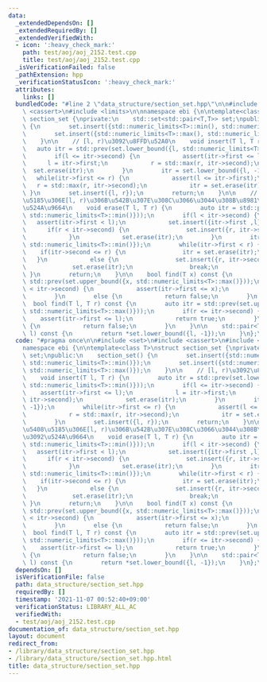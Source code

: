 ```yaml
---
data:
  _extendedDependsOn: []
  _extendedRequiredBy: []
  _extendedVerifiedWith:
  - icon: ':heavy_check_mark:'
    path: test/aoj/aoj_2152.test.cpp
    title: test/aoj/aoj_2152.test.cpp
  _isVerificationFailed: false
  _pathExtension: hpp
  _verificationStatusIcon: ':heavy_check_mark:'
  attributes:
    links: []
  bundledCode: "#line 2 \"data_structure/section_set.hpp\"\n\n#include <set>\n#include\
    \ <cassert>\n#include <limits>\n\nnamespace ebi {\n\ntemplate<class T>\nstruct\
    \ section_set {\nprivate:\n    std::set<std::pair<T,T>> set;\npublic:\n    section_set()\
    \ {\n        set.insert({std::numeric_limits<T>::min(), std::numeric_limits<T>::min()});\n\
    \        set.insert({std::numeric_limits<T>::max(), std::numeric_limits<T>::max()});\n\
    \    }\n\n    // [l, r)\u3092\u8FFD\u52A0\n    void insert(T l, T r) {\n     \
    \   auto itr = std::prev(set.lower_bound({l, std::numeric_limits<T>::min()}));\n\
    \        if(l <= itr->second) {\n            assert(itr->first <= l);\n      \
    \      l = itr->first;\n            r = std::max(r, itr->second);\n          \
    \  set.erase(itr);\n        }\n        itr = set.lower_bound({l, -1});\n     \
    \   while(itr->first <= r) {\n            assert(l <= itr->first);\n         \
    \   r = std::max(r, itr->second);\n            itr = set.erase(itr);\n       \
    \ }\n        set.insert({l, r});\n        return;\n    }\n\n    // \u96C6\u5408\
    \u5185\u306E[l, r)\u306B\u542B\u307E\u308C\u3066\u3044\u308B\u8981\u7D20\u3092\
    \u524A\u9664\n    void erase(T l, T r) {\n        auto itr = std::prev(set.lower_bound({l,\
    \ std::numeric_limits<T>::min()}));\n        if(l < itr->second) {\n         \
    \   assert(itr->first < l);\n            set.insert({itr->first ,l});\n      \
    \      if(r < itr->second) {\n                set.insert({r, itr->second});\n\
    \            }\n            set.erase(itr);\n        }\n        itr = set.lower_bound({l,\
    \ std::numeric_limits<T>::min()});\n        while(itr->first < r) {\n        \
    \    if(itr->second <= r) {\n                itr = set.erase(itr);\n         \
    \   }\n            else {\n                set.insert({r, itr->second});\n   \
    \             set.erase(itr);\n                break;\n            }\n       \
    \ }\n        return;\n    }\n\n    bool find(T x) const {\n        auto itr =\
    \ std::prev(set.upper_bound({x, std::numeric_limits<T>::max()}));\n        if(x\
    \ < itr->second) {\n            assert(itr->first <= x);\n            return true;\n\
    \        }\n        else {\n            return false;\n        }\n    }\n\n  \
    \  bool find(T l, T r) const {\n        auto itr = std::prev(set.upper_bound({l,\
    \ std::numeric_limits<T>::max()}));\n        if(r <= itr->second) {\n        \
    \    assert(itr->first <= l);\n            return true;\n        }\n        else\
    \ {\n            return false;\n        }\n    }\n\n    std::pair<T,T> lower_bound(T\
    \ l) const {\n        return *set.lower_bound({l, -1});\n    }\n};\n\n}\n"
  code: "#pragma once\n\n#include <set>\n#include <cassert>\n#include <limits>\n\n\
    namespace ebi {\n\ntemplate<class T>\nstruct section_set {\nprivate:\n    std::set<std::pair<T,T>>\
    \ set;\npublic:\n    section_set() {\n        set.insert({std::numeric_limits<T>::min(),\
    \ std::numeric_limits<T>::min()});\n        set.insert({std::numeric_limits<T>::max(),\
    \ std::numeric_limits<T>::max()});\n    }\n\n    // [l, r)\u3092\u8FFD\u52A0\n\
    \    void insert(T l, T r) {\n        auto itr = std::prev(set.lower_bound({l,\
    \ std::numeric_limits<T>::min()}));\n        if(l <= itr->second) {\n        \
    \    assert(itr->first <= l);\n            l = itr->first;\n            r = std::max(r,\
    \ itr->second);\n            set.erase(itr);\n        }\n        itr = set.lower_bound({l,\
    \ -1});\n        while(itr->first <= r) {\n            assert(l <= itr->first);\n\
    \            r = std::max(r, itr->second);\n            itr = set.erase(itr);\n\
    \        }\n        set.insert({l, r});\n        return;\n    }\n\n    // \u96C6\
    \u5408\u5185\u306E[l, r)\u306B\u542B\u307E\u308C\u3066\u3044\u308B\u8981\u7D20\
    \u3092\u524A\u9664\n    void erase(T l, T r) {\n        auto itr = std::prev(set.lower_bound({l,\
    \ std::numeric_limits<T>::min()}));\n        if(l < itr->second) {\n         \
    \   assert(itr->first < l);\n            set.insert({itr->first ,l});\n      \
    \      if(r < itr->second) {\n                set.insert({r, itr->second});\n\
    \            }\n            set.erase(itr);\n        }\n        itr = set.lower_bound({l,\
    \ std::numeric_limits<T>::min()});\n        while(itr->first < r) {\n        \
    \    if(itr->second <= r) {\n                itr = set.erase(itr);\n         \
    \   }\n            else {\n                set.insert({r, itr->second});\n   \
    \             set.erase(itr);\n                break;\n            }\n       \
    \ }\n        return;\n    }\n\n    bool find(T x) const {\n        auto itr =\
    \ std::prev(set.upper_bound({x, std::numeric_limits<T>::max()}));\n        if(x\
    \ < itr->second) {\n            assert(itr->first <= x);\n            return true;\n\
    \        }\n        else {\n            return false;\n        }\n    }\n\n  \
    \  bool find(T l, T r) const {\n        auto itr = std::prev(set.upper_bound({l,\
    \ std::numeric_limits<T>::max()}));\n        if(r <= itr->second) {\n        \
    \    assert(itr->first <= l);\n            return true;\n        }\n        else\
    \ {\n            return false;\n        }\n    }\n\n    std::pair<T,T> lower_bound(T\
    \ l) const {\n        return *set.lower_bound({l, -1});\n    }\n};\n\n}"
  dependsOn: []
  isVerificationFile: false
  path: data_structure/section_set.hpp
  requiredBy: []
  timestamp: '2021-11-07 00:52:40+09:00'
  verificationStatus: LIBRARY_ALL_AC
  verifiedWith:
  - test/aoj/aoj_2152.test.cpp
documentation_of: data_structure/section_set.hpp
layout: document
redirect_from:
- /library/data_structure/section_set.hpp
- /library/data_structure/section_set.hpp.html
title: data_structure/section_set.hpp
---
```

